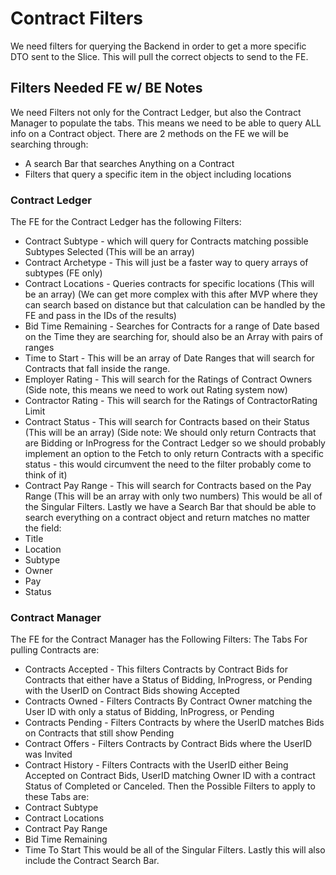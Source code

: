 # Contract Filters

We need filters for querying the Backend in order to get a more specific DTO sent to the Slice. This will pull the correct objects to send to the FE.

## Filters Needed FE w/ BE Notes

We need Filters not only for the Contract Ledger, but also the Contract Manager to populate the tabs.
This means we need to be able to query ALL info on a Contract object.
There are 2 methods on the FE we will be searching through:

- A search Bar that searches Anything on a Contract
- Filters that query a specific item in the object including locations

### Contract Ledger

The FE for the Contract Ledger has the following Filters:

- Contract Subtype - which will query for Contracts matching possible Subtypes Selected (This will be an array)
- Contract Archetype - This will just be a faster way to query arrays of subtypes (FE only)
- Contract Locations - Queries contracts for specific locations (This will be an array) (We can get more complex with this after MVP where they can search based on distance but that calculation can be handled by the FE and pass in the IDs of the results)
- Bid Time Remaining - Searches for Contracts for a range of Date based on the Time they are searching for, should also be an Array with pairs of ranges
- Time to Start - This will be an array of Date Ranges that will search for Contracts that fall inside the range.
- Employer Rating - This will search for the Ratings of Contract Owners (Side note, this means we need to work out Rating system now)
- Contractor Rating - This will search for the Ratings of ContractorRating Limit
- Contract Status - This will search for Contracts based on their Status (This will be an array) (Side note: We should only return Contracts that are Bidding or InProgress for the Contract Ledger so we should probably implement an option to the Fetch to only return Contracts with a specific status - this would circumvent the need to the filter probably come to think of it)
- Contract Pay Range - This will search for Contracts based on the Pay Range (This will be an array with only two numbers)
  This would be all of the Singular Filters. Lastly we have a Search Bar that should be able to search everything on a contract object and return matches no matter the field:
- Title
- Location
- Subtype
- Owner
- Pay
- Status

### Contract Manager

The FE for the Contract Manager has the Following Filters:
The Tabs For pulling Contracts are:

- Contracts Accepted - This filters Contracts by Contract Bids for Contracts that either have a Status of Bidding, InProgress, or Pending with the UserID on Contract Bids showing Accepted
- Contracts Owned - Filters Contracts By Contract Owner matching the User ID with only a status of Bidding, InProgress, or Pending
- Contracts Pending - Filters Contracts by where the UserID matches Bids on Contracts that still show Pending
- Contract Offers - Filters Contracts by Contract Bids where the UserID was Invited
- Contract History - Filters Contracts with the UserID either Being Accepted on Contract Bids, UserID matching Owner ID with a contract Status of Completed or Canceled.
  Then the Possible Filters to apply to these Tabs are:
- Contract Subtype
- Contract Locations
- Contract Pay Range
- Bid Time Remaining
- Time To Start
  This would be all of the Singular Filters. Lastly this will also include the Contract Search Bar.
